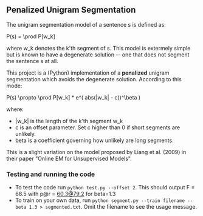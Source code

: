 ## Penalized Unigram Segmentation
The unigram segmentation model of a sentence s is defined as:

P(s) = \prod P[w_k]

where w_k denotes the k'th segment of s.
This model is extermely simple but is known to have a degenerate solution -- one that does not segment the sentence s at all.

This project is a (Python) implementation of a **penalized** unigram segmentation which avoids the degenerate solution.
According to this mode:

  P(s) \propto \prod P[w_k] * e^( abs(|w_k| - c))^\beta )

where:
* |w_k| is the length of the k'th segment w_k
* c is an offset parameter. Set c higher than 0 if short segments are unlikely.
* beta is a coefficient governing how unlikely are long segments.


This is a slight variation on the model proposed by Liang et al. (2009) in their paper "Online EM for Unsupervised Models".

### Testing and running the code

* To test the code run `python test.py --offset 2`. This should output F = 68.5 with p@r = 60.3@79.2 for beta=1.3
* To train on your own data, run `python segment.py --train filename --beta 1.3 > segmented.txt`. 
Omit the filename to see the usage message.

